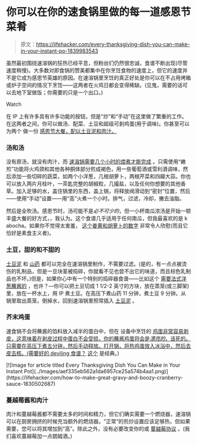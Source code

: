 # 你可以在你的速食锅里做的每一道感恩节菜肴

> 原文：<https://lifehacker.com/every-thanksgiving-dish-you-can-make-in-your-instant-po-1839983543>

虽然最初围绕速溶锅的狂热已经平息，但粉丝们仍然很忠诚，食谱不断出现(尽管速度稍慢)。大多数对即食锅的赞美都集中在你烹饪食物的速度上，但它的速度并不是它成为感恩节英雄的原因。在速溶锅里烹饪的真正好处是你可以在不占用烤箱或炉子空间的情况下烹饪——这两者在火鸡日都会变得稀缺。(见鬼，需要的话可以去地下室做饭；你需要的只是一个出口。)

Watch

在 IP 上有许多具有许多功能的按钮，但是“炒”和“手动”在这里做了繁重的工作。在这两者之间，你可以做汤、配菜、土豆和超级可剥鸡蛋(用于调味)。你甚至可以为两个 做一份 [感恩节大餐，配以土豆泥和肉汁。](https://skillet.lifehacker.com/how-to-make-turkey-mashed-potatoes-and-gravy-in-one-i-1820516377)

### 汤和汤

没有原汤，就没有肉汁，而 [速溶锅需要几个小时的煨煮才能完成](https://lifehacker.com/the-first-seven-things-your-should-make-with-a-new-inst-1790730616) 。只需使用“嫩煎”功能将火鸡颈和其他各种胴体部分煎成褐色，用一些葡萄酒或雪利酒调味，然后添加一些切碎的蔬菜，如两个小洋葱，几根胡萝卜，两根芹菜和四瓣大蒜。你也可以放入两片月桂叶，一茶匙完整的胡椒粒，几撮盐，以及任何你想要的其他香草。加入足够的水，盖住锅里的东西，盖上锅，将释放阀滑动到“密封”位置，然后——使用“手动”设置——用“高”火煮一个小时。排气，过滤，冷却，撇去油脂。

然后是全吹汤。感恩节时，汤可能不是*必不可少的*，但一小杯南瓜浓汤是开始一顿丰盛大餐的好方式，，我认为。这个食谱几乎适用于任何南瓜，但我最喜欢的是 k abocha。如果你不觉得太害羞， [这个姜黄和胡萝卜的数字](https://skillet.lifehacker.com/make-this-turmeric-carrot-soup-in-your-instant-pot-1829226721) 非常令人欣慰(而且它恰好是素食主义者)。

### 土豆，甜的和不甜的

[土豆泥](https://skillet.lifehacker.com/you-dont-have-to-drain-these-instant-pot-mashed-potatoe-1823748665) 和 [山药](https://skillet.lifehacker.com/these-three-ingredient-instant-pot-yams-are-almost-too-1829846544) 都可以完全在速溶锅里制作，不需要过滤。(是的，有一点点被烫伤的乳制品，但是一旦块茎被捣碎，你就看不见也尝不出它的味道，而且棕色乳制品也不坏。)但是，如果你心中有一个特别的捣碎器食谱——比如这个 [需要法式洋葱蘸酱的](https://skillet.lifehacker.com/just-add-store-bought-french-onion-dip-to-mashed-potato-1839621708) ，也许？—你可以把土豆切成 1 1/2-2 英寸的方块，放在蒸笼(或三脚架)里，放在一杯水上，用 IP 煮土豆。在高压下煮山药 11 分钟，煮土豆 9 分钟。从锅里取出蒸笼，倒掉水，回到速溶锅里照常插入 [土豆泥](https://lifehacker.com/how-to-making-smashing-mashed-potatoes-1820225954) 。

### 芥末鸡蛋

速食锅不会将蘸酱的馅料放入减半的蛋白中，但在 设备中烹饪的 [鸡蛋非常容易剥皮，这意味着在剥皮过程中蛋白不会受损，你的蘸酱鸡蛋将会是*漂亮的*，该死的。只需要在高压下煮五分钟，然后手动释放。打开锅，将热鸡蛋放入冰浴中，然后去皮去核。(需要好的 deviling 食谱？](https://skillet.lifehacker.com/let-the-instant-pot-make-your-thanksgiving-easier-1830163877) [这个](https://skillet.lifehacker.com/how-to-make-perfect-deviled-eggs-1821471027) 是经典。)

<aside data-commerce-source="inset" class="sc-16a0mhj-2 gAjHzr">[![Image for article titled Every Thanksgiving Dish You Can Make in Your Instant Pot](../Images/aef335eb562a1da6957ce25a574b4aa1.png)](https://lifehacker.com/how-to-make-great-gravy-and-boozy-cranberry-sauce-1830502687)</aside>

### 蔓越莓酱和肉汁

肉汁和蔓越莓酱都不需要太多的时间和精力，但它们确实需要一个燃烧器，速溶锅可以在厨房拥挤的时候充当额外的燃烧器。“正常”的煎炒设置应该足够热，但如果需要，您可以将其增加到“高”。除此之外，没有必要改变你的或 [蔓越莓协议](https://lifehacker.com/how-to-make-great-gravy-and-boozy-cranberry-sauce-1830502687) 。(我们喜欢蔓越莓加一点朗姆酒。)
